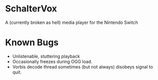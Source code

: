 # SchalterVox
A (currently broken as hell) media player for the Nintendo Switch


# Known Bugs
* Unlistenable, stuttering playback
* Occasionally freezes during OGG load.
* Vorbis decode thread sometimes (but not always) disobeys signal to quit.


